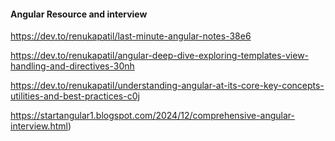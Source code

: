 ####  Angular Resource and interview 

https://dev.to/renukapatil/last-minute-angular-notes-38e6  

https://dev.to/renukapatil/angular-deep-dive-exploring-templates-view-handling-and-directives-30nh  

https://dev.to/renukapatil/understanding-angular-at-its-core-key-concepts-utilities-and-best-practices-c0j  

https://startangular1.blogspot.com/2024/12/comprehensive-angular-interview.html)
